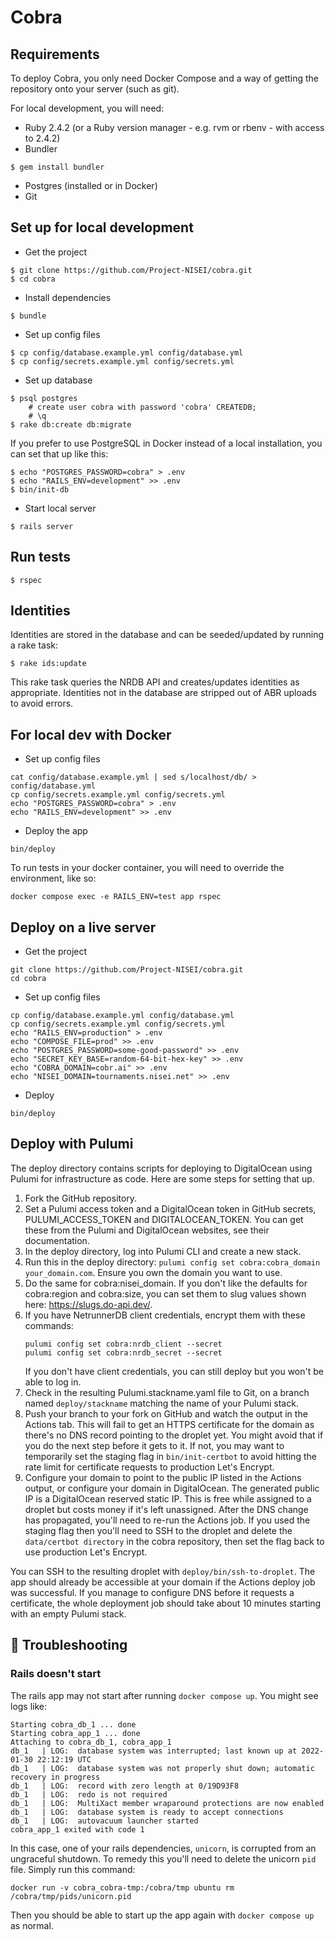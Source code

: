 # Cobra

## Requirements
To deploy Cobra, you only need Docker Compose and a way of getting the repository onto your server (such as git).

For local development, you will need:
- Ruby 2.4.2 (or a Ruby version manager - e.g. rvm or rbenv - with access to 2.4.2)
- Bundler
```
$ gem install bundler
```
- Postgres (installed or in Docker)
- Git

## Set up for local development
- Get the project
```
$ git clone https://github.com/Project-NISEI/cobra.git
$ cd cobra
```
- Install dependencies
```
$ bundle
```
- Set up config files
```
$ cp config/database.example.yml config/database.yml
$ cp config/secrets.example.yml config/secrets.yml
```
- Set up database
```
$ psql postgres
    # create user cobra with password 'cobra' CREATEDB;
    # \q
$ rake db:create db:migrate
```

If you prefer to use PostgreSQL in Docker instead of a local installation,
you can set that up like this:

```
$ echo "POSTGRES_PASSWORD=cobra" > .env
$ echo "RAILS_ENV=development" >> .env
$ bin/init-db
```

- Start local server
```
$ rails server
```

## Run tests
```
$ rspec
```

## Identities
Identities are stored in the database and can be seeded/updated by running a rake task:
```
$ rake ids:update
```
This rake task queries the NRDB API and creates/updates identities as appropriate.
Identities not in the database are stripped out of ABR uploads to avoid errors.

## For local dev with Docker

- Set up config files
```shell
cat config/database.example.yml | sed s/localhost/db/ > config/database.yml
cp config/secrets.example.yml config/secrets.yml
echo "POSTGRES_PASSWORD=cobra" > .env
echo "RAILS_ENV=development" >> .env
```

- Deploy the app

```shell
bin/deploy
```

To run tests in your docker container, you will need to override the environment, like so:
```shell
docker compose exec -e RAILS_ENV=test app rspec
```

## Deploy on a live server
- Get the project
```shell
git clone https://github.com/Project-NISEI/cobra.git
cd cobra
```
- Set up config files
```shell
cp config/database.example.yml config/database.yml
cp config/secrets.example.yml config/secrets.yml
echo "RAILS_ENV=production" > .env
echo "COMPOSE_FILE=prod" >> .env
echo "POSTGRES_PASSWORD=some-good-password" >> .env
echo "SECRET_KEY_BASE=random-64-bit-hex-key" >> .env
echo "COBRA_DOMAIN=cobr.ai" >> .env
echo "NISEI_DOMAIN=tournaments.nisei.net" >> .env
```
- Deploy
```shell
bin/deploy
```

## Deploy with Pulumi

The deploy directory contains scripts for deploying to DigitalOcean using Pulumi for infrastructure as code. Here are
some steps for setting that up.

1. Fork the GitHub repository.
2. Set a Pulumi access token and a DigitalOcean token in GitHub secrets, PULUMI_ACCESS_TOKEN and DIGITALOCEAN_TOKEN.
   You can get these from the Pulumi and DigitalOcean websites, see their documentation.
3. In the deploy directory, log into Pulumi CLI and create a new stack.
4. Run this in the deploy directory: `pulumi config set cobra:cobra_domain your_domain.com`. 
   Ensure you own the domain you want to use.
5. Do the same for cobra:nisei_domain. If you don't like the defaults for cobra:region and cobra:size, you can set them
   to slug values shown here: https://slugs.do-api.dev/.
6. If you have NetrunnerDB client credentials, encrypt them with these commands:
   ```shell
   pulumi config set cobra:nrdb_client --secret
   pulumi config set cobra:nrdb_secret --secret
   ```
   If you don't have client credentials, you can still deploy but you won't be able to log in.
7. Check in the resulting Pulumi.stackname.yaml file to Git, on a branch named `deploy/stackname` matching the name of
   your Pulumi stack.
8. Push your branch to your fork on GitHub and watch the output in the Actions tab. This will fail to get an HTTPS
   certificate for the domain as there's no DNS record pointing to the droplet yet. You might avoid that if you do the
   next step before it gets to it. If not, you may want to temporarily set the staging flag in `bin/init-certbot` to
   avoid hitting the rate limit for certificate requests to production Let's Encrypt.
9. Configure your domain to point to the public IP listed in the Actions output, or configure your domain in
   DigitalOcean. The generated public IP is a DigitalOcean reserved static IP. This is free while assigned to a droplet
   but costs money if it's left unassigned. After the DNS change has propagated, you'll need to re-run the Actions job.
   If you used the staging flag then you'll need to SSH to the droplet and delete the `data/certbot directory` in the
   cobra repository, then set the flag back to use production Let's Encrypt.

You can SSH to the resulting droplet with `deploy/bin/ssh-to-droplet`. The app should already be accessible at your
domain if the Actions deploy job was successful. If you manage to configure DNS before it requests a certificate, the
whole deployment job should take about 10 minutes starting with an empty Pulumi stack.

## :bug: Troubleshooting

### Rails doesn't start
The rails app may not start after running `docker compose up`. You might see logs like:

```
Starting cobra_db_1 ... done
Starting cobra_app_1 ... done
Attaching to cobra_db_1, cobra_app_1
db_1   | LOG:  database system was interrupted; last known up at 2022-01-30 22:12:19 UTC
db_1   | LOG:  database system was not properly shut down; automatic recovery in progress
db_1   | LOG:  record with zero length at 0/19D93F8
db_1   | LOG:  redo is not required
db_1   | LOG:  MultiXact member wraparound protections are now enabled
db_1   | LOG:  database system is ready to accept connections
db_1   | LOG:  autovacuum launcher started
cobra_app_1 exited with code 1
```

In this case, one of your rails dependencies, `unicorn`, is corrupted from an ungraceful shutdown.
To remedy this you'll need to delete the unicorn `pid` file. Simply run this command:

```
docker run -v cobra_cobra-tmp:/cobra/tmp ubuntu rm /cobra/tmp/pids/unicorn.pid
```

Then you should be able to start up the app again with `docker compose up` as normal.
